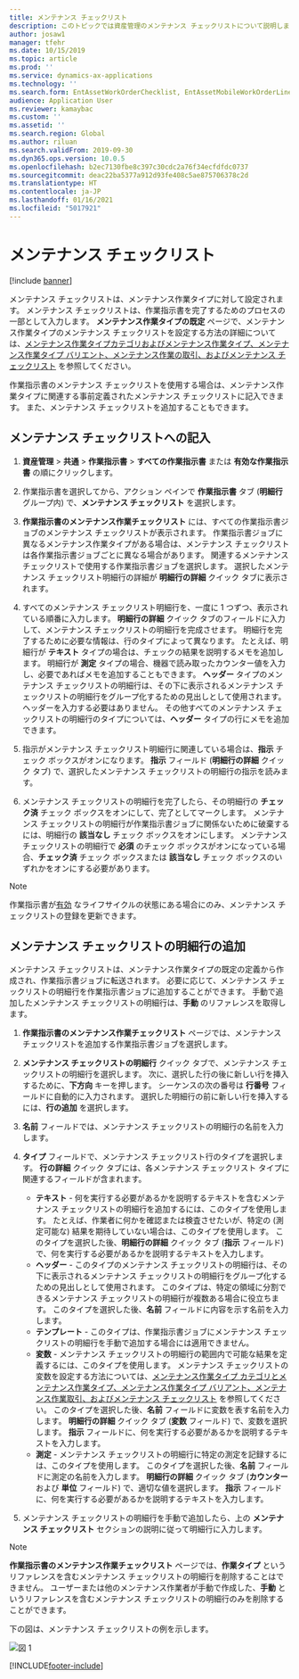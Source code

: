 ```yaml
---
title: メンテナンス チェックリスト
description: このトピックでは資産管理のメンテナンス チェックリストについて説明します。
author: josaw1
manager: tfehr
ms.date: 10/15/2019
ms.topic: article
ms.prod: ''
ms.service: dynamics-ax-applications
ms.technology: ''
ms.search.form: EntAssetWorkOrderChecklist, EntAssetMobileWorkOrderLineChecklistDetails
audience: Application User
ms.reviewer: kamaybac
ms.custom: ''
ms.assetid: ''
ms.search.region: Global
ms.author: riluan
ms.search.validFrom: 2019-09-30
ms.dyn365.ops.version: 10.0.5
ms.openlocfilehash: b2ec7130fbe8c397c30cdc2a76f34ecfdfdc0737
ms.sourcegitcommit: deac22ba5377a912d93fe408c5ae875706378c2d
ms.translationtype: HT
ms.contentlocale: ja-JP
ms.lasthandoff: 01/16/2021
ms.locfileid: "5017921"
---
```

# <a name="maintenance-checklists"></a>メンテナンス チェックリスト

[!include [banner](../../includes/banner.md)]



メンテナンス チェックリストは、メンテナンス作業タイプに対して設定されます。 メンテナンス チェックリストは、作業指示書を完了するためのプロセスの一部として入力します。 **メンテナンス作業タイプの既定** ページで、メンテナンス作業タイプのメンテナンス チェックリストを設定する方法の詳細については、[メンテナンス作業タイプカテゴリおよびメンテナンス作業タイプ、メンテナンス作業タイプ バリエント、メンテナンス作業の取引、およびメンテナンス チェックリスト](../setup-for-work-orders/job-groups-and-job-types-variants-trades-and-checklists.md) を参照してください。

作業指示書のメンテナンス チェックリストを使用する場合は、メンテナンス作業タイプに関連する事前定義されたメンテナンス チェックリストに記入できます。 また、メンテナンス チェックリストを追加することもできます。


## <a name="fill-in-a-maintenance-checklist"></a>メンテナンス チェックリストへの記入

1. **資産管理** > **共通** > **作業指示書** > **すべての作業指示書** または **有効な作業指示書** の順にクリックします。

2. 作業指示書を選択してから、アクション ペインで **作業指示書** タブ (**明細行** グループ内) で、**メンテナンス チェックリスト** を選択します。

3. **作業指示書のメンテナンス作業チェックリスト** には、すべての作業指示書ジョブのメンテナンス チェックリストが表示されます。 作業指示書ジョブに異なるメンテナンス作業タイプがある場合は、メンテナンス チェックリストは各作業指示書ジョブごとに異なる場合があります。 関連するメンテナンス チェックリストで使用する作業指示書ジョブを選択します。 選択したメンテナンス チェックリスト明細行の詳細が **明細行の詳細** クイック タブに表示されます。

4. すべてのメンテナンス チェックリスト明細行を、一度に 1 つずつ、表示されている順番に入力します。 **明細行の詳細** クイック タブのフィールドに入力して、メンテナンス チェックリストの明細行を完成させます。 明細行を完了するために必要な情報は、行のタイプによって異なります。 たとえば、明細行が **テキスト** タイプの場合は、チェックの結果を説明するメモを追加します。 明細行が **測定** タイプの場合、機器で読み取ったカウンター値を入力し、必要であればメモを追加することもできます。 **ヘッダー** タイプのメンテナンス チェックリストの明細行は、その下に表示されるメンテナンス チェックリストの明細行をグループ化するための見出しとして使用されます。 ヘッダーを入力する必要はありません。 その他すべてのメンテナンス チェックリストの明細行のタイプについては、**ヘッダー** タイプの行にメモを追加できます。

5. 指示がメンテナンス チェックリスト明細行に関連している場合は、**指示** チェック ボックスがオンになります。 **指示** フィールド (**明細行の詳細** クイック タブ) で、選択したメンテナンス チェックリストの明細行の指示を読みます。

6. メンテナンス チェックリストの明細行を完了したら、その明細行の **チェック済** チェック ボックスをオンにして、完了としてマークします。 メンテナンス チェックリストの明細行が作業指示書ジョブに関係ないために破棄するには、明細行の **該当なし** チェック ボックスをオンにします。 メンテナンス チェックリストの明細行で **必須** のチェック ボックスがオンになっている場合、**チェック済** チェック ボックスまたは **該当なし** チェック ボックスのいずれかをオンにする必要があります。

>[!NOTE]
>作業指示書が[有効](../setup-for-work-orders/work-order-lifecycle-states.md) なライフサイクルの状態にある場合にのみ、メンテナンス チェックリストの登録を更新できます。  


## <a name="add-a-maintenance-checklist-line"></a>メンテナンス チェックリストの明細行の追加

メンテナンス チェックリストは、メンテナンス作業タイプの既定の定義から作成され、作業指示書ジョブに転送されます。 必要に応じて、メンテナンス チェックリストの明細行を作業指示書ジョブに追加することができます。 手動で追加したメンテナンス チェックリストの明細行は、**手動** のリファレンスを取得します。

1. **作業指示書のメンテナンス作業チェックリスト** ページでは、メンテナンス チェックリストを追加する作業指示書ジョブを選択します。

2. **メンテナンス チェックリストの明細行** クイック タブで、メンテナンス チェックリストの明細行を選択します。 次に、選択した行の後に新しい行を挿入するために、**下方向** キーを押します。 シーケンスの次の番号は **行番号** フィールドに自動的に入力されます。 選択した明細行の前に新しい行を挿入するには、**行の追加** を選択します。 

3. **名前** フィールドでは、メンテナンス チェックリストの明細行の名前を入力します。

4. **タイプ** フィールドで、メンテナンス チェックリスト行のタイプを選択します。 **行の詳細** クイック タブには、各メンテナンス チェックリスト タイプに関連するフィールドが含まれます。
    - **テキスト** - 何を実行する必要があるかを説明するテキストを含むメンテナンス チェックリストの明細行を追加するには、このタイプを使用します。 たとえば、作業者に何かを確認または検査させたいが、特定の (測定可能な) 結果を期待していない場合は、このタイプを使用します。 このタイプを選択した後、**明細行の詳細** クイック タブ (**指示** フィールド) で、何を実行する必要があるかを説明するテキストを入力します。
    - **ヘッダー** - このタイプのメンテナンス チェックリストの明細行は、その下に表示されるメンテナンス チェックリストの明細行をグループ化するための見出しとして使用されます。 このタイプは、特定の領域に分割できるメンテナンス チェックリストの明細行が複数ある場合に役立ちます。 このタイプを選択した後、**名前** フィールドに内容を示す名前を入力します。
    - **テンプレート** - このタイプは、作業指示書ジョブにメンテナンス チェックリストの明細行を手動で追加する場合には適用できません。  
    - **変数** - メンテナンス チェックリストの明細行の範囲内で可能な結果を定義するには、このタイプを使用します。 メンテナンス チェックリストの変数を設定する方法については、[メンテナンス作業タイプ カテゴリとメンテナンス作業タイプ、メンテナンス作業タイプ バリアント、メンテナンス作業取引、およびメンテナンス チェックリスト](../setup-for-work-orders/job-groups-and-job-types-variants-trades-and-checklists.md) を参照してください。 このタイプを選択した後、**名前** フィールドに変数を表す名前を入力します。 **明細行の詳細** クイック タブ (**変数** フィールド) で、変数を選択します。 **指示** フィールドに、何を実行する必要があるかを説明するテキストを入力します。
    - **測定** - メンテナンス チェックリストの明細行に特定の測定を記録するには、このタイプを使用します。 このタイプを選択した後、**名前** フィールドに測定の名前を入力します。 **明細行の詳細** クイック タブ (**カウンター** および **単位** フィールド) で、適切な値を選択します。 **指示** フィールドに、何を実行する必要があるかを説明するテキストを入力します。

5. メンテナンス チェックリストの明細行を手動で追加したら、上の **メンテナンス チェックリスト** セクションの説明に従って明細行に入力します。

>[!NOTE]
>**作業指示書のメンテナンス作業チェックリスト** ページでは、**作業タイプ** というリファレンスを含むメンテナンス チェックリストの明細行を削除することはできません。 ユーザーまたは他のメンテナンス作業者が手動で作成した、**手動** というリファレンスを含むメンテナンス チェックリストの明細行のみを削除することができます。

下の図は、メンテナンス チェックリストの例を示します。

![図 1](media/14-work-orders.png)



[!INCLUDE[footer-include](../../../includes/footer-banner.md)]